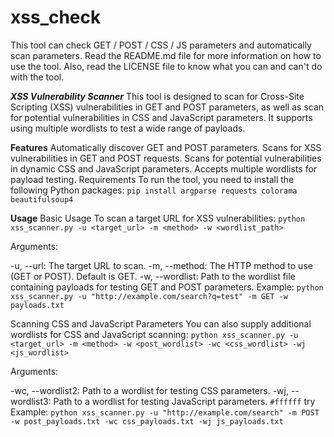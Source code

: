 # xss_check
This tool can check GET / POST / CSS / JS parameters and automatically scan parameters. Read the README.md file for more information on how to use the tool. Also, read the LICENSE file to know what you can and can't do with the tool.

***XSS Vulnerability Scanner***
This tool is designed to scan for Cross-Site Scripting (XSS) vulnerabilities in GET and POST parameters, as well as scan for potential vulnerabilities in CSS and JavaScript parameters. It supports using multiple wordlists to test a wide range of payloads.

__Features__ 
Automatically discover GET and POST parameters.
Scans for XSS vulnerabilities in GET and POST requests.
Scans for potential vulnerabilities in dynamic CSS and JavaScript parameters.
Accepts multiple wordlists for payload testing.
Requirements
To run the tool, you need to install the following Python packages:
```pip install argparse requests colorama beautifulsoup4```

__Usage__
Basic Usage
To scan a target URL for XSS vulnerabilities:
```python xss_scanner.py -u <target_url> -m <method> -w <wordlist_path>```

Arguments:

-u, --url: The target URL to scan.
-m, --method: The HTTP method to use (GET or POST). Default is GET.
-w, --wordlist: Path to the wordlist file containing payloads for testing GET and POST parameters.
Example:
```python xss_scanner.py -u "http://example.com/search?q=test" -m GET -w payloads.txt```

Scanning CSS and JavaScript Parameters
You can also supply additional wordlists for CSS and JavaScript scanning:
```python xss_scanner.py -u <target_url> -m <method> -w <post_wordlist> -wc <css_wordlist> -wj <js_wordlist>```

Arguments:

-wc, --wordlist2: Path to a wordlist for testing CSS parameters.
-wj, --wordlist3: Path to a wordlist for testing JavaScript parameters.
`#ffffff` try
Example:
```python xss_scanner.py -u "http://example.com/search" -m POST -w post_payloads.txt -wc css_payloads.txt -wj js_payloads.txt```

